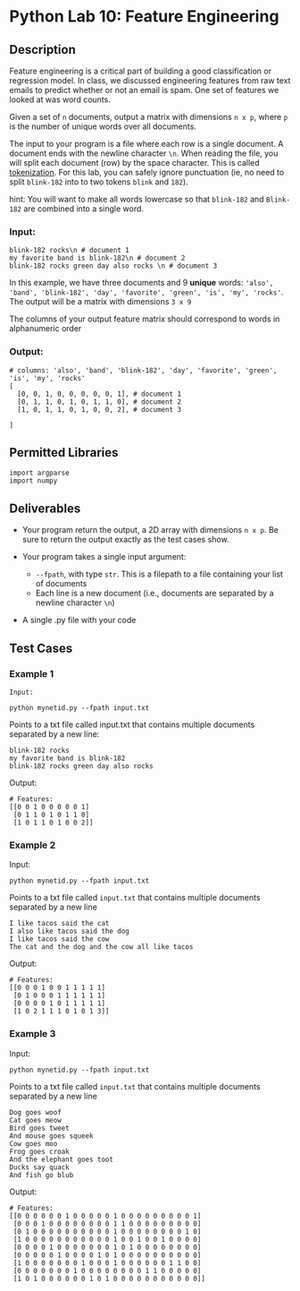 # Python Lab 10: Feature Engineering

## Description
Feature engineering is a critical part of building a good classification or regression model. In class, we discussed engineering features from raw text emails to predict whether or not an email is spam. One set of features we looked at was word counts. 

Given a set of `n` documents, output a matrix with dimensions `n x p`, where `p` is the number of unique words over all documents.

The input to your program is a file where each row is a single document. A document ends with the newline character `\n`.  When reading the file, you will split each document (row) by the space character. This is called [tokenization](https://nlp.stanford.edu/IR-book/html/htmledition/tokenization-1.html). For this lab, you can safely ignore punctuation (ie, no need to split `blink-182` into to two tokens `blink` and `182`).

hint: You will want to make all words lowercase so that `blink-182` and `Blink-182` are combined into a single word.

### Input:
```
blink-182 rocks\n # document 1
my favorite band is blink-182\n # document 2
blink-182 rocks green day also rocks \n # document 3
```

In this example, we have three documents and 9 **unique** words: `'also', 'band', 'blink-182', 'day', 'favorite', 'green', 'is', 'my', 'rocks'`. The output will be a matrix with dimensions `3 x 9`

The columns of your output feature matrix should correspond to words in alphanumeric order

### Output:

```
# columns: 'also', 'band', 'blink-182', 'day', 'favorite', 'green', 'is', 'my', 'rocks'
[
  [0, 0, 1, 0, 0, 0, 0, 0, 1], # document 1
  [0, 1, 1, 0, 1, 0, 1, 1, 0], # document 2
  [1, 0, 1, 1, 0, 1, 0, 0, 2], # document 3
  
]
```

## Permitted Libraries

```
import argparse
import numpy
```

## Deliverables

- Your program return the output, a 2D array with dimensions `n x p`. Be sure to return the output exactly as the test cases show.

- Your program takes a single input argument: 
  - `--fpath`, with type `str`. This is a filepath to a file containing your list of documents 
  - Each line is a new document (i.e., documents are separated by a newline character `\n`)

- A single .py file with your code

## Test Cases


### Example 1

`Input:`

`python mynetid.py --fpath input.txt`

Points to a txt file called input.txt that contains multiple documents separated by a new line:

```
blink-182 rocks
my favorite band is blink-182
blink-182 rocks green day also rocks
```

Output:

```
# Features:
[[0 0 1 0 0 0 0 0 1]
 [0 1 1 0 1 0 1 1 0]
 [1 0 1 1 0 1 0 0 2]]
```

### Example 2

Input:

`python mynetid.py --fpath input.txt`

Points to a txt file called `input.txt` that contains multiple documents separated by a new line

```
I like tacos said the cat
I also like tacos said the dog
I like tacos said the cow
The cat and the dog and the cow all like tacos
```

Output:
```
# Features:
[[0 0 0 1 0 0 1 1 1 1 1]
 [0 1 0 0 0 1 1 1 1 1 1]
 [0 0 0 0 1 0 1 1 1 1 1]
 [1 0 2 1 1 1 0 1 0 1 3]]
 ```
 
### Example 3

Input:

`python mynetid.py --fpath input.txt`

Points to a txt file called `input.txt` that contains multiple documents separated by a new line

```
Dog goes woof
Cat goes meow
Bird goes tweet
And mouse goes squeek
Cow goes moo
Frog goes croak
And the elephant goes toot
Ducks say quack
And fish go blub
```

Output:

```
# Features:
[[0 0 0 0 0 0 1 0 0 0 0 0 1 0 0 0 0 0 0 0 0 0 1]
 [0 0 0 1 0 0 0 0 0 0 0 0 1 1 0 0 0 0 0 0 0 0 0]
 [0 1 0 0 0 0 0 0 0 0 0 0 1 0 0 0 0 0 0 0 0 1 0]
 [1 0 0 0 0 0 0 0 0 0 0 0 1 0 0 1 0 0 1 0 0 0 0]
 [0 0 0 0 1 0 0 0 0 0 0 0 1 0 1 0 0 0 0 0 0 0 0]
 [0 0 0 0 0 1 0 0 0 0 1 0 1 0 0 0 0 0 0 0 0 0 0]
 [1 0 0 0 0 0 0 0 1 0 0 0 1 0 0 0 0 0 0 1 1 0 0]
 [0 0 0 0 0 0 0 1 0 0 0 0 0 0 0 0 1 1 0 0 0 0 0]
 [1 0 1 0 0 0 0 0 0 1 0 1 0 0 0 0 0 0 0 0 0 0 0]]
```